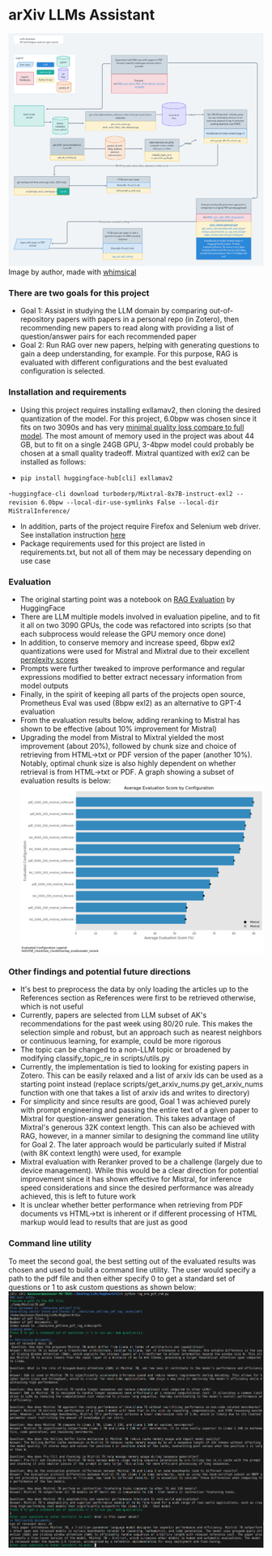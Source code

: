 # arXiv LLMs Assistant

![Project Structure](./assets/arxiv-assistant.png)
Image by author, made with [whimsical](https://whimsical.com)

### There are two goals for this project
- Goal 1: Assist in studying the LLM domain by comparing out-of-repository papers with papers in a personal repo (in Zotero), then recommending new papers to read along with providing a list of question/answer pairs for each recommended paper
- Goal 2: Run RAG over new papers, helping with generating questions to gain a deep understanding, for example.  For this purpose, RAG is evaluated with different configurations and the best evaluated configuration is selected.

### Installation and requirements
- Using this project requires installing exllamav2, then cloning the desired quantization of the model.  For this project, 6.0bpw was chosen since it fits on two 3090s and has very [minimal quality loss compare to full model](https://huggingface.co/turboderp/Mixtral-8x7B-instruct-exl2).  The most amount of memory used in the project was about 44 GB, but to fit on a single 24GB GPU, 3-4bpw model could probably be chosen at a small quality tradeoff.  Mixtral quantized with exl2 can be installed as follows:

 - `pip install huggingface-hub[cli] exllamav2`

  -`huggingface-cli download turboderp/Mixtral-8x7B-instruct-exl2 --revision 6.0bpw --local-dir-use-symlinks False --local-dir MiStralInference/`
- In addition, parts of the project require Firefox and Selenium web driver.  See installation instruction [here](https://dev.to/eugenedorfling/installing-the-firefox-web-driver-on-linux-for-selenium-d45)
- Package requirements used for this project are listed in requirements.txt, but not all of them may be necessary depending on use case

### Evaluation
- The original starting point was a notebook on [RAG Evaluation](https://huggingface.co/learn/cookbook/en/rag_evaluation#evaluating-rag-performance) by HuggingFace
- There are LLM multiple models involved in evaluation pipeline, and to fit it all on two 3090 GPUs, the code was refactored into scripts (so that each subprocess would release the GPU memory once done)
- In addition, to conserve memory and increase speed, 6bpw exl2 quantizations were used for Mistral and Mixtral due to their excellent [perplexity scores](https://huggingface.co/turboderp/Mixtral-8x7B-instruct-exl2)
- Prompts were further tweaked to improve performance and regular expressions modified to better extract necessary information from model outputs
- Finally, in the spirit of keeping all parts of the projects open source, Prometheus Eval was used (8bpw exl2) as an alternative to GPT-4 evaluation
- From the evaluation results below, adding reranking to Mistral has shown to be effective (about 10% improvement for Mistral)
- Upgrading the model from Mistral to Mixtral yielded the most improvement (about 20%), followed by chunk size and choice of retrieving from HTML->txt or PDF version of the paper (another 10%).  Notably, optimal chunk size is also highly dependent on whether retrieval is from HTML->txt or PDF.  A graph showing a subset of evaluation results is below:
 ![Evaluation Scores](./assets/eval_scores.png)

### Other findings and potential future directions
- It's best to preprocess the data by only loading the articles up to the References section as References were first to be retrieved otherwise, which is not useful
- Currently, papers are selected from LLM subset of AK's recommendations for the past week using 80/20 rule.  This makes the selection simple and robust, but an approach such as nearest neighbors or continuous learning, for example, could be more rigorous
- The topic can be changed to a non-LLM topic or broadened by modifying classify_topic_re in scripts/utils.py
- Currently, the implementation is tied to looking for existing papers in Zotero.  This can be easily relaxed and a list of arxiv ids can be used as a starting point instead (replace scripts/get_arxiv_nums.py get_arxiv_nums function with one that takes a list of arxiv ids and writes to directory)
- For simplicity and since results are good, Goal 1 was achieved purely with prompt engineering and passing the entire text of a given paper to Mixtral for question-answer generation.  This takes advantage of Mixtral's generous 32K context length.  This can also be achieved with RAG, however, in a manner similar to designing the command line utility for Goal 2.  The later approach would be particularly suited if Mistral (with 8K context length) were used, for example
- Mixtral evaluation with Reranker proved to be a challenge (largely due to device management).  While this would be a clear direction for potential improvement since it has shown effective for Mistral, for inference speed considerations and since the desired performance was already achieved, this is left to future work
- It is unclear whether better performance when retrieving from PDF documents vs HTML->txt is inherent or if different processing of HTML markup would lead to results that are just as good

### Command line utility 
To meet the second goal, the best setting out of the evaluated results was chosen and used to build a command line utility. The user would specify a path to the pdf file and then either specify 0 to get a standard set of questions or 1 to ask custom questions as shown below:
![Cmd utility demo](./assets/cmdline_demo.png)
